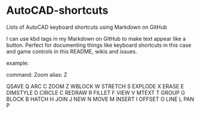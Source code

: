 # AutoCAD-shortcuts
Lists of AutoCAD keyboard shortcuts using Markdown on GitHub

I can use kbd tags in my Markdown on GitHub to make text appear like a button. 
Perfect for documenting things like keyboard shortcuts in this case and game controls in this README, wikis and issues.

example:

command: Zoom
alias: Z

QSAVE Q
ARC C
ZOOM Z
WBLOCK W
STRETCH S
EXPLODE X
ERASE E
DIMSTYLE D
CIRCLE C
REDRAW R
FILLET F
VIEW V
MTEXT T
GROUP G
BLOCK B
HATCH H
JOIN J
NEW N
MOVE M 
INSERT I 
OFFSET O
LINE L 
PAN P
